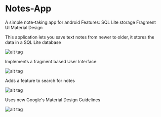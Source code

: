 # Notes-App
A simple note-taking app for android
Features:
SQL Lite storage
Fragment UI
Material Design

This application lets you save text notes from newer to older, it stores the data in a SQL Lite database

![alt tag](http://s20.postimg.org/ctaexx3z1/Notes_1.png)

Implements a fragment based User Interface

![alt tag](http://s20.postimg.org/ojocfawrh/Notes_2.png)

Adds a feature to search for notes

![alt tag](http://s20.postimg.org/k0c3tsevx/Notes_3.png)

Uses new Google's Material Design Guidelines

![alt tag](http://s20.postimg.org/kbtk6jvbx/Notes_4.png)
